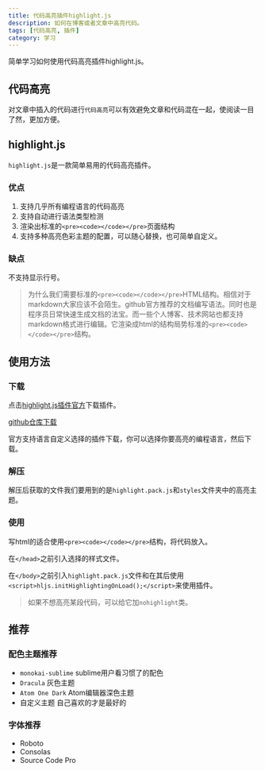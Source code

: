 ```yaml
---
title: 代码高亮插件highlight.js
description: 如何在博客或者文章中高亮代码。
tags: [代码高亮, 插件]
category: 学习
---
```


简单学习如何使用代码高亮插件highlight.js。<!-- more -->

## 代码高亮

对文章中插入的代码进行`代码高亮`可以有效避免文章和代码混在一起，使阅读一目了然，更加方便。

## highlight.js

`highlight.js`是一款简单易用的代码高亮插件。

### 优点

1. 支持几乎所有编程语言的代码高亮
2. 支持自动进行语法类型检测
3. 渲染出标准的`<pre><code></code></pre>`页面结构
4. 支持多种高亮色彩主题的配置，可以随心替换，也可简单自定义。

### 缺点

不支持显示行号。

> 为什么我们需要标准的`<pre><code></code></pre>`HTML结构。相信对于markdown大家应该不会陌生。github官方推荐的文档编写语法。同时也是程序员日常快速生成文档的法宝。而一些个人博客、技术网站也都支持markdown格式进行编辑。它渲染成html的结构局势标准的`<pre><code></code></pre>`结构。

## 使用方法

### 下载

点击[highlight.js插件官方](https://highlightjs.org/)下载插件。

[github仓库下载](https://github.com/isagalaev/highlight.js)

官方支持语言自定义选择的插件下载，你可以选择你要高亮的编程语言，然后下载。

### 解压

解压后获取的文件我们要用到的是`highlight.pack.js`和`styles`文件夹中的高亮主题。

### 使用

写html的适合使用`<pre><code></code></pre>`结构，将代码放入。

在`</head>`之前引入选择的样式文件。

在`</body>`之前引入`highlight.pack.js`文件和在其后使用`<script>hljs.initHighlightingOnLoad();</script>`来使用插件。

> 如果不想高亮某段代码，可以给它加`nohighlight`类。


## 推荐

### 配色主题推荐

- `monokai-sublime` sublime用户看习惯了的配色
- `Dracula` 灰色主题
- `Atom One Dark` Atom编辑器深色主题
- 自定义主题 自己喜欢的才是最好的

### 字体推荐

- Roboto
- Consolas
- Source Code Pro

